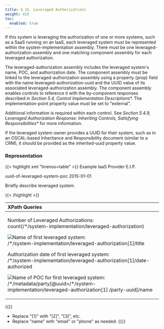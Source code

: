 ```yaml
---
title: 4.15. Leveraged Authorizations
weight: 415
toc:
  enabled: true
---
```



If this system is leveraging the authorization of one or more systems, such as a SaaS running on an IaaS, each leveraged system must be represented within the system-implementation assembly. There must be one leveraged-authorization assembly and one matching component assembly for each leveraged authorization.

The leveraged-authorization assembly includes the leveraged system's name, POC, and authorization date. The component assembly must be linked to the leveraged-authorization assembly using a property (prop) field with the name leveraged-authorization-uuid and the UUID value of its associated leveraged-authorization assembly. The component assembly enables controls to reference it with the by-component responses described in *Section 5.4, Control Implementation Descriptions**. The implementation-point property value must be set to "external".

Additional information is required within each control. See *Section 5.4.9, Leveraged Authorization Response: Inheriting Controls, Satisfying Responsibilities** for more information.

If the leveraged system owner provides a UUID for their system, such as in an OSCAL-based Inheritance and Responsibility document (similar to a CRM), it should be provided as the inherited-uuid property value.

### **Representation**

{{< highlight xml "linenos=table" >}}
<metadata>
      <party uuid="uuid-value">
         <name>Example IaaS Provider</name>
         <short-name>E.I.P.</short-name>
      </party>
   </metadata>
   <!-- import-profile, system-characteristics -->
   <system-implementation>
      <!-- prop -->
      <leveraged-authorization uuid="uuid-value" >
         <title>Name of Underlying System</title>
         <link href="//path/to/leveraged_system_legacy_crm.xslt" />
         <link href="//path/to/leveraged_system_responsibility_and_inheritance.xml" />
         <party-uuid>uuid-of-leveraged-system-poc</party-uuid>
         <date-authorized>2015-01-01</date-authorized>
      </leveraged-authorization>
      <!-- user -->
      <component uuid="uuid-of-leveraged-system" type="leveraged-system">
         <title>Name of Leveraged System</title>
         <description>
            <p>Briefly describe leveraged system.</p>
         </description>
         <prop name="leveraged-authorization-uuid" value=”5a9c98ab-8e5e-433d-a7bd-515c07cd1497”/>
         <prop name="inherited-uuid" value=”11111111-0000-4000-9001-000000000001”/>
         <prop name="implementation-point" value=”external”/>
         <status state="operational"/>
      </component>
   </system-implementation>

{{< /highlight >}}

|**XPath Queries**|
| :- |
|<p>Number of Leveraged Authorizations:<br>count(/\*/system-implementation/leveraged-authorization)</p><p>![](Aspose.Words.7bfddc9e-5b98-4429-b7c2-765eea0b5316.059.png)Name of first leveraged system:<br>/\*/system-implementation/leveraged-authorization[1]/title</p><p>Authorization date of first leveraged system:<br>/\*/system-implementation/leveraged-authorization[1]/date-authorized</p><p>![](Aspose.Words.7bfddc9e-5b98-4429-b7c2-765eea0b5316.060.png)Name of POC for first leveraged system:<br>/\*/metadata/party[@uuid=/\*/system-implementation/leveraged-authorization[1] /party-uuid]/name</p>|

{{<callout>}}
- Replace "[1]" with "[2]", "[3]", etc.
- Replace "name" with "email" or "phone" as needed.
{{</callout>}}